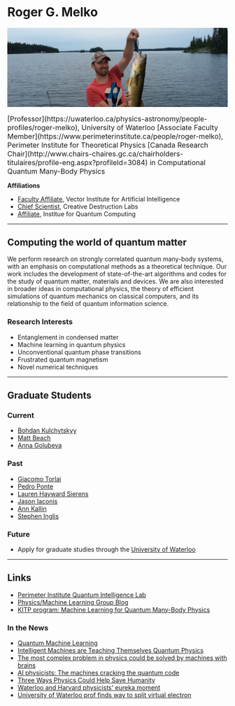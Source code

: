 # Roger G. Melko
![Roger G. Melko](/assets/fishing.jpg)

<SPAN STYLE="font-size: 12pt">
[Professor](https://uwaterloo.ca/physics-astronomy/people-profiles/roger-melko), University of Waterloo
[Associate Faculty Member](https://www.perimeterinstitute.ca/people/roger-melko), Perimeter Institute for Theoretical Physics
[Canada Research Chair](http://www.chairs-chaires.gc.ca/chairholders-titulaires/profile-eng.aspx?profileId=3084) in Computational Quantum Many-Body Physics
</SPAN>

**Affiliations**
- [Faculty Affiliate](https://vectorinstitute.ai/2018/09/24/vector-institute-introduces-faculty-affiliates/), Vector Institute for Artificial Intelligence
- [Chief Scientist](https://www.creativedestructionlab.com/people/roger-melko/), Creative Destruction Labs
- [Affiliate](https://services.iqc.uwaterloo.ca/people/profile/rmelko/), Institue for Quantum Computing

***

## Computing the world of quantum matter

We perform research on strongly correlated quantum many-body systems, with an emphasis on computational methods as a theoretical technique. 
Our work includes the development of state-of-the-art algorithms and codes for the study of quantum matter, materials and devices.
We are also interested in broader ideas in computational physics, the theory of efficient simulations of quantum mechanics on classical computers, and its relationship to the field of quantum information science.

### Research Interests
- Entanglement in condensed matter
- Machine learning in quantum physics
- Unconventional quantum phase transitions
- Frustrated quantum magnetism
- Novel numerical techniques

***

## Graduate Students

### Current
- [Bohdan Kulchytskyy](https://uwaterloo.ca/physics-astronomy/about/people/bkulchyt)
- [Matt Beach](https://uwaterloo.ca/physics-astronomy/about/people/jmschulz)
- [Anna Golubeva](https://uwaterloo.ca/physics-astronomy/about/people/anna-golubeva)

### Past
- [Giacomo Torlai](https://uwspace.uwaterloo.ca/handle/10012/14196)
- [Pedro Ponte](https://uwspace.uwaterloo.ca/handle/10012/13035)
- [Lauren Hayward Sierens](https://uwspace.uwaterloo.ca/handle/10012/11897)
- [Jason Iaconis](https://uwspace.uwaterloo.ca/handle/10012/6966)
- [Ann Kallin](https://uwspace.uwaterloo.ca/handle/10012/8539)
- [Stephen Inglis](https://uwspace.uwaterloo.ca/handle/10012/7940)

### Future
- Apply for graduate studies through the [University of Waterloo](https://uwaterloo.ca/physics-astronomy/graduate-studies)

***

## Links
- [Perimeter Institute Quantum Intelligence Lab](https://github.com/PIQuIL)
- [Physics/Machine Learning Group Blog](https://physicsml.github.io)
- [KITP program: Machine Learning for Quantum Many-Body Physics](https://www.kitp.ucsb.edu/activities/machine19)
 
### In the News

- [Quantum Machine Learning](https://insidetheperimeter.ca/quantum-machine-learning/)
- [Intelligent Machines are Teaching Themselves Quantum Physics](https://motherboard.vice.com/en_us/article/vvxgja/machine-learning-quantum-physics-perimeter-institute-roger-melko)
- [The most complex problem in physics could be solved by machines with brains](https://qz.com/897033/applying-machine-learning-to-physics-could-be-the-way-to-build-the-first-quantum-computer/)
- [AI physicists: The machines cracking the quantum code](https://www.newscientist.com/article/mg23631490-400-ai-physicists-the-machines-cracking-the-quantum-code/)
- [Three Ways Physics Could Help Save Humanity](http://insidetheperimeter.ca/three-ways-physics-could-help-save-humanity/)
- [Waterloo and Harvard physicists' eureka moment](https://uwaterloo.ca/science/news/waterloo-and-harvard-physicists-eureka-moment)
- [University of Waterloo prof finds way to split virtual electron](http://www.therecord.com/news-story/2595812-uw-prof-finds-way-to-split-virtual-electron/)
